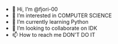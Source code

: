 - 👋 Hi, I’m @fjori-00
- 👀 I’m interested in COMPUTER SCIENCE
- 🌱 I’m currently learning Python
- 💞️ I’m looking to collaborate on IDK
- 📫 How to reach me DON'T DO IT

<!---
fjori-00/fjori-00 is a ✨ special ✨ repository because its `README.md` (this file) appears on your GitHub profile.
You can click the Preview link to take a look at your changes.
--->
